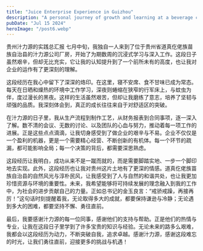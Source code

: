 ```yaml
---
title: "Juice Enterprise Experience in Guizhou"
description: "A personal journey of growth and learning at a beverage company in rural Guizhou, highlighting operational insights and professional development."
pubDate: "Jul 15 2024"
heroImage: "/post6.webp"
---
```


贵州汁力源的实践总汇报
七月中旬，我独自一人来到了位于贵州省道真仡佬族苗族自治县的汁力源公司厂房，开始了为期数周的沉浸式学习与深入工作。这段日子虽然艰辛，但却无比充实，它让我的认知提升到了一个前所未有的高度，也让我对企业的运作有了更深刻的理解。

这段经历在我心中留下了深深的烙印。在这里，寝不安席、食不甘味已成为常态。每天在日晒和燥热的环境中工作学习，深夜则蜷缩在狭窄的行军床上，与蚊虫为伴，度过漫长的黑夜。这样的生活虽然艰苦，但却让我磨练了意志，培养了坚韧与顽强的品质。我深刻体会到，真正的成长往往来自于对舒适区的突破。

在汁力源的日子里，我从生产流程到制作工艺，从财务报表到合同事项，逐一深入了解。数不清的会议、无数的讨论、以及团队的心血与努力，推动着每一项工作的进展。正是这些点点滴滴，让我切身感受到了做企业的艰辛与不易。企业不仅仅是一个盈利的机器，更是一个需要精心经营、不断创新的有机体。每一个环节的疏漏，都可能影响全局；每一个决策的背后，都需要深思熟虑。

这段经历让我明白，成功从来不是一蹴而就的，而是需要脚踏实地、一步一个脚印地去实现。此外，这段经历也让我对贵州这片土地有了更深的情感。道真仡佬族苗族自治县的自然风光与淳朴民风，让我感受到了人与自然的和谐共处，也让我更加珍惜资源与环境的重要性。未来，我希望能够将可持续发展的理念融入到我的工作中，为社会的进步贡献自己的力量。正如总书记的金玉良言：“戒骄戒躁，再接再厉！”这句话时刻提醒着我，无论取得多大的成就，都要保持谦逊与冷静；无论遇到多大的困难，都要坚持不懈、勇往直前。

最后，我要感谢汁力源的每一位同事，感谢他们的支持与帮助。正是他们的热情与专业，让我在这段日子里学到了许多宝贵的知识与经验。无论未来的路多么艰难，我都会以这段经历为动力，不断突破自我，追求卓越。感谢汁力源，感谢这段难忘的时光，让我们勇往直前，迎接更多的挑战与机遇！